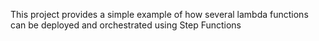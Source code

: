 This project provides a simple example of how several lambda functions can be deployed and orchestrated using Step Functions
<!-- TO-DO add diagram to describe requirements -->